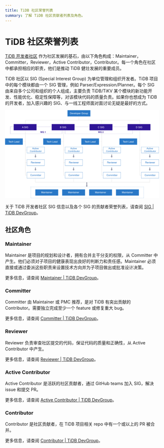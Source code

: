 ```yaml
---
title: TiDB 社区荣誉列表
summary: 了解 TiDB 社区贡献者列表及角色。
---
```


# TiDB 社区荣誉列表

[TiDB 开发者社区](https://developer.tidb.io/) 作为社区发展的基石，由以下角色构成：Maintainer，Committer，Reviewer，Active Contributor，Contributor。每一个角色在社区中都承担相应的职责，他们是推动 TiDB 健壮发展的重要成员。

TiDB 社区以 SIG (Special Interest Group) 为单位管理和组织开发者。TiDB 项目中的每个模块都由一个 SIG 管理，例如 Parser/Expression/Planner。每个 SIG 由来自多个公司和组织的个人组成，主要负责 TiDB/TiKV 某个模块的新功能开发、性能优化、稳定性保障等，对该模块代码的质量负责。如果你也想成为 TiDB 的开发者，加入感兴趣的 SIG、与一线工程师面对面讨论无疑是最好的方式。

![SIG 架构](/media/tidb-community-sig-architecture.png)

关于 TiDB 开发者社区 SIG 信息以及各个 SIG 的贡献者荣誉列表，请查阅 [SIG | TiDB DevGroup](https://developer.tidb.io/SIG/)。

## 社区角色

### Maintainer

Maintainer 是项目的规划和设计者，拥有合并主干分支的权限，从 Committer 中产生。他们必须对子项目的健康表现出良好的判断力和责任感。Maintainer 必须直接或通过委派这些职责来设置技术方向并为子项目做出或批准设计决策。

更多信息，请查阅 [Maintainer | TiDB DevGroup](https://developer.tidb.io/people/maintainer)。

### Committer

Committer 由 Maintainer 或 PMC 推荐，是对 TiDB 有突出贡献的 Contributor。需要独立完成至少一个 feature 或修复重大 bug。

更多信息，请查阅 [Committer | TiDB DevGroup](https://developer.tidb.io/people/committer)。

### Reviewer

Reviewer 负责审查社区提交的代码，保证代码的质量和正确性，从 Active Contributor 中产生。

更多信息，请查阅 [Reviewer | TiDB DevGroup](https://developer.tidb.io/people/reviewer)。

### Active Contributor

Active Contributor 是活跃的社区贡献者，通过 GitHub teams 加入 SIG，解决 issue 和提交 PR。

更多信息，请查阅 [Active Contributor | TiDB DevGroup](https://developer.tidb.io/people/contributor)。

### Contributor

Contributor 是社区贡献者，在 TiDB 项目相关 repo 中有一个或以上的 PR 被合并。

更多信息，请查阅 [Contributor | TiDB DevGroup](https://developer.tidb.io/people/contributor)。
